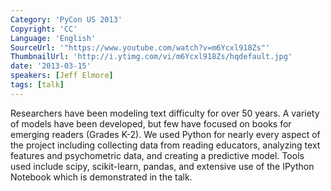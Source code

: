 ```yaml
---
Category: 'PyCon US 2013'
Copyright: 'CC'
Language: 'English'
SourceUrl: '"https://www.youtube.com/watch?v=m6Ycxl918Zs"'
ThumbnailUrl: 'http://i.ytimg.com/vi/m6Ycxl918Zs/hqdefault.jpg'
date: '2013-03-15'
speakers: [Jeff Elmore]
tags: [talk]
---
```

Researchers have been modeling text difficulty for over 50 years. A variety of models have been developed, but few have focused on books for emerging readers (Grades K-2). We used Python for nearly every aspect of the project including collecting data from reading educators, analyzing text features and psychometric data, and creating a predictive model. Tools used include scipy, scikit-learn, pandas, and extensive use of the IPython Notebook which is demonstrated in the talk.